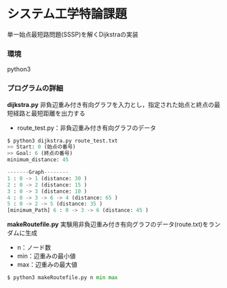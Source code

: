 # システム工学特論課題
単一始点最短路問題(SSSP)を解くDijkstraの実装

### 環境
 python3
 
### プログラムの詳細
**dijkstra.py**
非負辺重み付き有向グラフを入力とし，指定された始点と終点の最短経路と最短距離を出力する

- route_test.py：非負辺重み付き有向グラフのデータ

```dijkstra.py
$ python3 dijkstra.py route_test.txt
>> Start: 0 (始点の番号)
>> Goal: 6 (終点の番号)
minimum_distance: 45

-------Graph--------
1 : 0 -> 1 (distance: 30 )
2 : 0 -> 2 (distance: 15 )
3 : 0 -> 3 (distance: 10 )
4 : 0 -> 3 -> 6 -> 4 (distance: 65 )
5 : 0 -> 2 -> 5 (distance: 35 )
[minimum_Path] 6 : 0 -> 3 -> 6 (distance: 45 )
```


**makeRoutefile.py**
実験用非負辺重み付き有向グラフのデータ(route.txt)をランダムに生成

- n：ノード数
- min：辺重みの最小値
- max：辺重みの最大値


```makeRoutefile.py
$ python3 makeRoutefile.py n min max

```